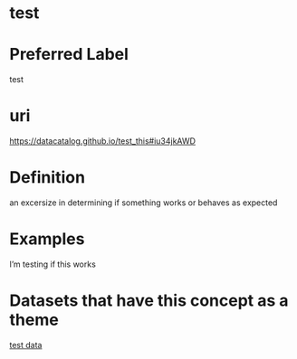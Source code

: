 
test
====

# Preferred Label
  
test
# uri
  
https://datacatalog.github.io/test_this#iu34jkAWD
# Definition
  
an excersize in determining if something works or behaves as expected
# Examples


I’m testing if this works
# Datasets that have this concept as a theme
  
[test data](12345.md)